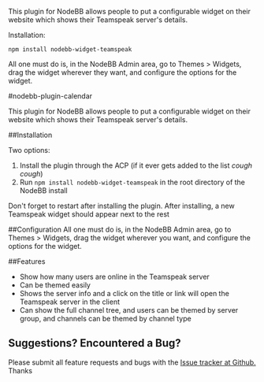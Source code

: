 This plugin for NodeBB allows people to put a configurable widget on their website which shows their Teamspeak server's details.

Installation:

    npm install nodebb-widget-teamspeak

All one must do is, in the NodeBB Admin area, go to Themes > Widgets, drag the widget wherever they want, and configure the options for the widget.

#nodebb-plugin-calendar

This plugin for NodeBB allows people to put a configurable widget on their website which shows their Teamspeak server's details.

##Installation

Two options:

 1.  Install the plugin through the ACP (if it ever gets added to the list *cough cough*)
 2.  Run `npm install nodebb-widget-teamspeak` in the root directory of the NodeBB install

Don't forget to restart after installing the plugin. After installing, a new Teamspeak widget should appear next to the rest

##Configuration
All one must do is, in the NodeBB Admin area, go to Themes > Widgets, drag the widget wherever you want, and configure the options for the widget.

##Features
* Show how many users are online in the Teamspeak server
* Can be themed easily
* Shows the server info and a click on the title or link will open the Teamspeak server in the client
* Can show the full channel tree, and users can be themed by server group, and channels can be themed by channel type

## Suggestions? Encountered a Bug?
Please submit all feature requests and bugs with the [Issue tracker at Github.](https://github.com/pitaj/nodebb-widget-teamspeak/issues) Thanks
